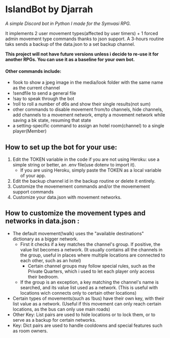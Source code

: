 # IslandBot by Djarrah
*A simple Discord bot in Python I made for the Symvasi RPG.*

It implements 2 user movement types(affected by user timers) + 1 forced admin movement type commands thanks to json support.
A 3-hours routine taks sends a backup of the data.json to a set backup channel.

**This project will not have future versions unless i decide to re-use it for another RPGs. You can use it as a baseline for your own bot.**

#### Other commands include:
- !look to show a jpeg image in the media/look folder with the same name as the current channel
- !sendfile to send a general file
- !say to speak through the bot
- !roll to roll a number of d6s and show their single results(not sum)
- other commands to disable movement from/to channels, hide channels, add channels to a movement network, empty a movement network while saving a bk state, resuming that state
- a setting-specific command to assign an hotel room(channel) to a single player(Member)

## How to set up the bot for your use:
1. Edit the TOKEN variable in the code if you are not using Heroku: use a simple string or better, an .env file(use dotenv to import it).
    - If you are using Heroku, simply paste the TOKEN as a local variable of your app.
2. Edit the backup channel id in the backup routine or delete it entirely.
3. Customize the movemement commands and/or the movemement support commands
4. Customize your data.json with movement networks.

## How to customize the movement types and networks in data.json :
- The default movement(!walk) uses the "available destinations" dictionary as a bigger network.
    - First it checks if a key matches the channel's group. If positive, the value list becomes a network. (It usually contains all the channels in the group, useful in places where multiple locations are connected to each other, such as an hotel)
        - Certain channel groups may follow special rules, such as the Private Quarters, which i used to let each player only access their bedroom.
    - If the group is an exception, a key matching the channel's name is searched, and its value list used as a network. (This is useful with locations wich connects only to certain other locations)
- Certain types of movements(such as !bus) have their own key, with their list value as a network. (Useful if this movement can only reach certain locations, as the bus can only use main roads)
- Other Key: List pairs are used to hide locations or to lock them, or to serve as a backup for certain networks.
- Key: Dict pairs are used to handle cooldowns and special features such as room owners.

